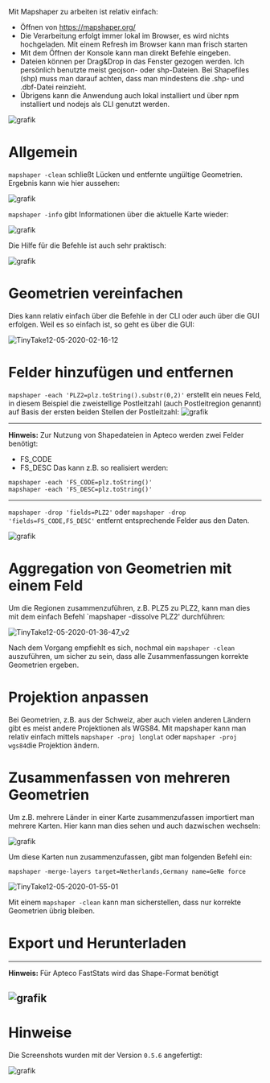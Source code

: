 Mit Mapshaper zu arbeiten ist relativ einfach:

* Öffnen von https://mapshaper.org/
* Die Verarbeitung erfolgt immer lokal im Browser, es wird nichts hochgeladen. Mit einem Refresh im Browser kann man frisch starten
* Mit dem Öffnen der Konsole kann man direkt Befehle eingeben.
* Dateien können per Drag&Drop in das Fenster gezogen werden. Ich persönlich benutzte meist geojson- oder shp-Dateien. Bei Shapefiles (shp) muss man darauf achten, dass man mindestens die .shp- und .dbf-Datei reinzieht.
* Übrigens kann die Anwendung auch lokal installiert und über npm installiert und nodejs als CLI genutzt werden.

![grafik](https://user-images.githubusercontent.com/14135678/81678144-b3eae900-9451-11ea-906a-2701568cf673.png)


# Allgemein


`mapshaper -clean` schließt Lücken und entfernte ungültige Geometrien. Ergebnis kann wie hier aussehen:

![grafik](https://user-images.githubusercontent.com/14135678/81679102-4d19ff80-9452-11ea-887f-51287b48bf68.png)


`mapshaper -info` gibt Informationen über die aktuelle Karte wieder:

![grafik](https://user-images.githubusercontent.com/14135678/81679438-83f01580-9452-11ea-979d-ef4e654d2a21.png)

Die Hilfe für die Befehle ist auch sehr praktisch:

![grafik](https://user-images.githubusercontent.com/14135678/81681497-99663f00-9454-11ea-97a9-7d568076f99d.png)

# Geometrien vereinfachen

Dies kann relativ einfach über die Befehle in der CLI oder auch über die GUI erfolgen. Weil es so einfach ist, so geht es über die GUI:

![TinyTake12-05-2020-02-16-12](https://user-images.githubusercontent.com/14135678/81690341-6d01f100-945b-11ea-9760-78ea8df47907.gif)

# Felder hinzufügen und entfernen
`mapshaper -each 'PLZ2=plz.toString().substr(0,2)'` erstellt ein neues Feld, in diesem Beispiel die zweistellige Postleitzahl (auch Postleitregion genannt) auf Basis der ersten beiden Stellen der Postleitzahl:
![grafik](https://user-images.githubusercontent.com/14135678/81680202-214b4980-9453-11ea-9ede-3075fc75d272.png)

---
**Hinweis:** Zur Nutzung von Shapedateien in Apteco werden zwei Felder benötigt:
* FS_CODE
* FS_DESC
Das kann z.B. so realisiert werden:
```
mapshaper -each 'FS_CODE=plz.toString()'
mapshaper -each 'FS_DESC=plz.toString()'
```
---

`mapshaper -drop 'fields=PLZ2'` oder `mapshaper -drop 'fields=FS_CODE,FS_DESC'` entfernt entsprechende Felder aus den Daten.

![grafik](https://user-images.githubusercontent.com/14135678/81681297-789de980-9454-11ea-8ad2-5f51a5bc2206.png)

# Aggregation von Geometrien mit einem Feld

Um die Regionen zusammenzuführen, z.B. PLZ5 zu PLZ2, kann man dies mit dem einfach Befehl `mapshaper -dissolve PLZ2' durchführen:

![TinyTake12-05-2020-01-36-47_v2](https://user-images.githubusercontent.com/14135678/81683821-bb60c100-9456-11ea-80fd-47b16e52c4b9.gif)

Nach dem Vorgang empfiehlt es sich, nochmal ein `mapshaper -clean` auszuführen, um sicher zu sein, dass alle Zusammenfassungen korrekte Geometrien ergeben.

# Projektion anpassen

Bei Geometrien, z.B. aus der Schweiz, aber auch vielen anderen Ländern gibt es meist andere Projektionen als WGS84. Mit mapshaper kann man relativ einfach mittels `mapshaper -proj longlat` oder `mapshaper -proj wgs84`die Projektion ändern.

# Zusammenfassen von mehreren Geometrien

Um z.B. mehrere Länder in einer Karte zusammenzufassen importiert man mehrere Karten. Hier kann man dies sehen und auch dazwischen wechseln:

![grafik](https://user-images.githubusercontent.com/14135678/81684460-45a92500-9457-11ea-80bd-08d4a0c92850.png)

Um diese Karten nun zusammenzufassen, gibt man folgenden Befehl ein:

```
mapshaper -merge-layers target=Netherlands,Germany name=GeNe force
```

![TinyTake12-05-2020-01-55-01](https://user-images.githubusercontent.com/14135678/81685647-6e7dea00-9458-11ea-9ee7-a443bbe12dfb.gif)

Mit einem `mapshaper -clean` kann man sicherstellen, dass nur korrekte Geometrien übrig bleiben.

# Export und Herunterladen

---
**Hinweis:** Für Apteco FastStats wird das Shape-Format benötigt

![grafik](https://user-images.githubusercontent.com/14135678/81680843-0fb67180-9454-11ea-8c73-970d5d0d24f8.png)
---


# Hinweise

Die Screenshots wurden mit der Version `0.5.6` angefertigt:

![grafik](https://user-images.githubusercontent.com/14135678/81682621-37f2a000-9455-11ea-9b8e-f962bca68df8.png)

